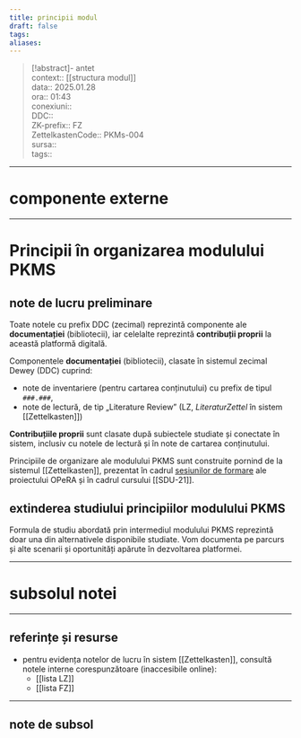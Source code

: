 ```yaml
---
title: principii modul
draft: false
tags: 
aliases: 
---
```

> [!abstract]- antet  
> context::  [[structura modul]]  
> data:: 2025.01.28  
> ora:: 01:43  
> conexiuni::  
> DDC::  
> ZK-prefix::  FZ  
> ZettelkastenCode::  PKMs-004  
> sursa::  
> tags::  


---
# componente externe


---

# Principii în organizarea modulului PKMS  
## note de lucru preliminare
Toate notele cu prefix DDC (zecimal) reprezintă componente ale **documentației** (bibliotecii), iar celelalte reprezintă **contribuții proprii** la această platformă digitală.

Componentele **documentației** (bibliotecii), clasate în sistemul zecimal Dewey (DDC) cuprind:
- note de inventariere (pentru cartarea conținutului) cu prefix de tipul `###.###`,
- note de lectură, de tip „Literature Review” (LZ, *LiteraturZettel* în sistem [[Zettelkasten]])

**Contribuțiile proprii** sunt clasate după subiectele studiate și conectate în sistem, inclusiv cu notele de lectură și în note de cartarea conținutului.

Principiile de organizare ale modulului PKMS sunt construite pornind de la sistemul [[Zettelkasten]], prezentat în cadrul [sesiunilor de formare](https://opera-phd.org/s2/) ale proiectului OPeRA și în cadrul cursului [[SDU-21]].
## extinderea studiului principiilor modulului PKMS
Formula de studiu abordată prin intermediul modulului PKMS reprezintă doar una din alternativele disponibile studiate. Vom documenta pe parcurs și alte scenarii și oportunități apărute în dezvoltarea platformei.  

---
# subsolul notei
---
## referințe și resurse
- pentru evidența notelor de lucru în sistem [[Zettelkasten]], consultă notele interne corespunzătoare (inaccesibile online):
	- [[lista LZ]]
	- [[lista FZ]]

---
## note de subsol  